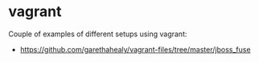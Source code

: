 # vagrant
Couple of examples of different setups using vagrant:
- https://github.com/garethahealy/vagrant-files/tree/master/jboss_fuse

